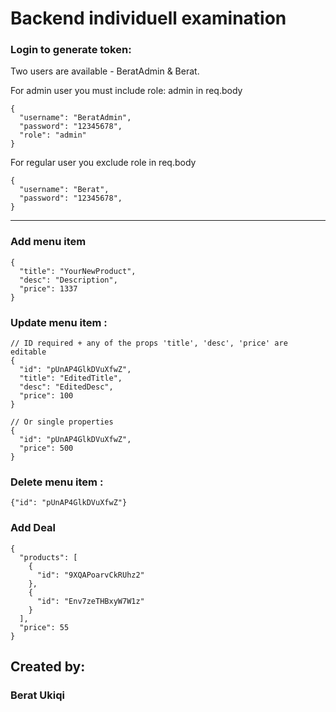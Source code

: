 # Backend individuell examination

### Login to generate token:
Two users are available - BeratAdmin & Berat. 

For admin user you must include role: admin in req.body
```
{
  "username": "BeratAdmin",
  "password": "12345678",
  "role": "admin"
}
```

For regular user you exclude role in req.body
```
{
  "username": "Berat",
  "password": "12345678",
}
```

_____________________________

### Add menu item
```
{
  "title": "YourNewProduct",
  "desc": "Description",
  "price": 1337
}
```

### Update menu item :
```
// ID required + any of the props 'title', 'desc', 'price' are editable
{
  "id": "pUnAP4GlkDVuXfwZ",
  "title": "EditedTitle",
  "desc": "EditedDesc",
  "price": 100
}

// Or single properties
{
  "id": "pUnAP4GlkDVuXfwZ",
  "price": 500
}
```

### Delete menu item :
```
{"id": "pUnAP4GlkDVuXfwZ"}
```

### Add Deal
```
{
  "products": [
    {
      "id": "9XQAPoarvCkRUhz2"
    },
    {
      "id": "Env7zeTHBxyW7W1z"
    }
  ],
  "price": 55
}
```

## Created by:
### Berat Ukiqi

